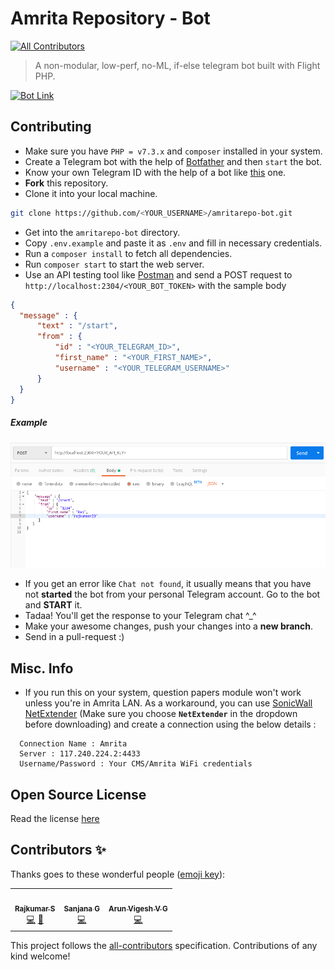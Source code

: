 # Amrita Repository - Bot
<!-- ALL-CONTRIBUTORS-BADGE:START - Do not remove or modify this section -->
[![All Contributors](https://img.shields.io/badge/all_contributors-3-orange.svg?style=flat-square)](#contributors-)
<!-- ALL-CONTRIBUTORS-BADGE:END -->
> A non-modular, low-perf, no-ML, if-else telegram bot built with Flight PHP.

[![Bot Link](https://img.shields.io/badge/Telegram-@amrepobot-informational)](https://t.me/amrepobot)

## Contributing
- Make sure you have `PHP = v7.3.x` and `composer` installed in your system.
- Create a Telegram bot with the help of [Botfather](https://t.me/botfather) and then `start` the bot.
- Know your own Telegram ID with the help of a bot like [this](https://t.me/chatid_echo_bot) one.
- **Fork** this repository.
- Clone it into your local machine.
```bash
git clone https://github.com/<YOUR_USERNAME>/amritarepo-bot.git
```
- Get into the `amritarepo-bot` directory.
- Copy `.env.example` and paste it as `.env` and fill in necessary credentials.
- Run a `composer install` to fetch all dependencies.
- Run `composer start` to start the web server.
- Use an API testing tool like [Postman](https://postman.com) and send a POST request to `http://localhost:2304/<YOUR_BOT_TOKEN>` with the sample body
```json
{
  "message" : {
      "text" : "/start",
      "from" : {
          "id" : "<YOUR_TELEGRAM_ID>",
          "first_name" : "<YOUR_FIRST_NAME>",
          "username" : "<YOUR_TELEGRAM_USERNAME>"
      }
  }
}
```
##### Example
![Postman](postman.png?raw=true)

- If you get an error like `Chat not found`, it usually means that you have not **started** the bot from your personal Telegram account. Go to the bot and **START** it.
- Tadaa! You'll get the response to your Telegram chat ^_^
- Make your awesome changes, push your changes into a **new branch**.
- Send in a pull-request :)

## Misc. Info
- If you run this on your system, question papers module won't work unless you're in Amrita LAN. As a workaround, you can use [SonicWall NetExtender](https://www.mysonicwall.com/muir/freedownloads) (Make sure you choose **`NetExtender`** in the dropdown before downloading) and create a connection using the below details :
```
  Connection Name : Amrita
  Server : 117.240.224.2:4433
  Username/Password : Your CMS/Amrita WiFi credentials
```

## Open Source License
Read the license [here](LICENSE)

## Contributors ✨

Thanks goes to these wonderful people ([emoji key](https://allcontributors.org/docs/en/emoji-key)):

<!-- ALL-CONTRIBUTORS-LIST:START - Do not remove or modify this section -->
<!-- prettier-ignore-start -->
<!-- markdownlint-disable -->
<table>
  <tr>
    <td align="center"><a href="https://rajkumaar.co.in"><img src="https://avatars1.githubusercontent.com/u/37476886?v=4" width="100px;" alt=""/><br /><sub><b>Rajkumar S</b></sub></a><br /><a href="https://github.com/rajkumaar23/amritarepo-bot/commits?author=rajkumaar23" title="Code">💻</a> <a href="https://github.com/rajkumaar23/amritarepo-bot/commits?author=rajkumaar23" title="Documentation">📖</a></td>
    <td align="center"><a href="https://github.com/sanjana2610"><img src="https://avatars3.githubusercontent.com/u/41717568?v=4" width="100px;" alt=""/><br /><sub><b>Sanjana G</b></sub></a><br /><a href="https://github.com/rajkumaar23/amritarepo-bot/commits?author=sanjana2610" title="Code">💻</a></td>
    <td align="center"><a href="https://github.com/ArunVigesh"><img src="https://avatars2.githubusercontent.com/u/36444828?v=4" width="100px;" alt=""/><br /><sub><b>Arun Vigesh V G</b></sub></a><br /><a href="https://github.com/rajkumaar23/amritarepo-bot/commits?author=ArunVigesh" title="Code">💻</a></td>
  </tr>
</table>

<!-- markdownlint-enable -->
<!-- prettier-ignore-end -->
<!-- ALL-CONTRIBUTORS-LIST:END -->

This project follows the [all-contributors](https://github.com/all-contributors/all-contributors) specification. Contributions of any kind welcome!
